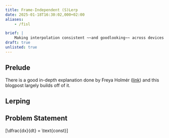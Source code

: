 ```yaml
---
title: Frame-Independent (S)Lerp
date: 2025-01-18T16:30:02,000+02:00
aliases:
    - /fisl

brief: |
    Making interpolation consistent ~~and goodlooking~~ across devices
draft: true
unlisted: true
---
```


## Prelude

There is a good in-depth explanation done by Freya Holmér ([link](https://www.youtube.com/watch?v=LSNQuFEDOyQ)) and this blogpost largely builds off of it.

## Lerping

## Problem Statement

\[\dfrac{dx}{dt} = \text{const}\]
